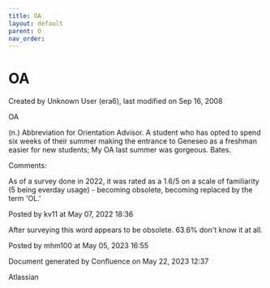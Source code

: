 ```yaml
---
title: OA
layout: default
parent: O
nav_order:
---
```


# OA

Created by  Unknown User (era6), last modified on Sep 16, 2008

OA

(n.) Abbreviation for Orientation Advisor. A student who has opted to spend six weeks of their summer making the entrance to Geneseo as a freshman easier for new students; My OA last summer was gorgeous. Bates.

Comments:

As of a survey done in 2022, it was rated as a 1.6/5 on a scale of familiarity (5 being everday usage) - becoming obsolete, becoming replaced by the term 'OL.'

Posted by kv11 at May 07, 2022 18:36

After surveying this word appears to be obsolete. 63.6% don't know it at all.

Posted by mhm100 at May 05, 2023 16:55

Document generated by Confluence on May 22, 2023 12:37

Atlassian
